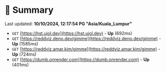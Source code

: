 # 📖 Summary
Last updated: **10/10/2024, 12:17:54 PG "Asia/Kuala_Lumpur"**

- `GET` [https://hst.ujol.dev](https://hst.ujol.dev) - **Up** (692ms)
- `GET` [https://reddviz.deno.dev/gimme](https://reddviz.deno.dev/gimme) - **Up** (1585ms)
- `GET` [https://reddviz.amar.kim/gimme](https://reddviz.amar.kim/gimme) - **Up** (724ms)
- `GET` [https://dumb.onrender.com](https://dumb.onrender.com) - **Up** (401ms)
